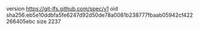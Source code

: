 version https://git-lfs.github.com/spec/v1
oid sha256:eb5e10ddbfa5fe6247d92d50de78a0081b238777fbaab05942cf422266405ebc
size 2237
